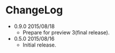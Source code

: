 # ChangeLog

- 0.9.0 2015/08/18
    - Prepare for preview 3(final release).
- 0.5.0 2015/08/16
    - Initial release.
